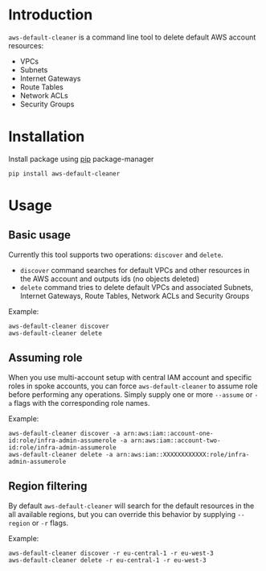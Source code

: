 # Introduction

`aws-default-cleaner` is a command line tool to delete default AWS account resources:

- VPCs
- Subnets
- Internet Gateways
- Route Tables
- Network ACLs
- Security Groups

# Installation

Install package using [pip](https://pypi.org/project/aws-default-cleaner/) package-manager

``` shell
pip install aws-default-cleaner
```

# Usage

## Basic usage

Currently this tool supports two operations: `discover` and `delete`.

- `discover` command searches for default VPCs and other resources in the AWS account and outputs ids (no objects deleted)
- `delete` command tries to delete default VPCs and associated Subnets, Internet Gateways, Route Tables, Network ACLs and Security Groups

Example:
``` shell
aws-default-cleaner discover
aws-default-cleaner delete
```

## Assuming role

When you use multi-account setup with central IAM account and specific roles in spoke accounts, you can force `aws-default-cleaner` to assume role before performing any operations. Simply supply one or more `--assume` or `-a` flags with the corresponding role names.

Example:
``` shell
aws-default-cleaner discover -a arn:aws:iam::account-one-id:role/infra-admin-assumerole -a arn:aws:iam::account-two-id:role/infra-admin-assumerole
aws-default-cleaner delete -a arn:aws:iam::XXXXXXXXXXXX:role/infra-admin-assumerole
```

## Region filtering

By default `aws-default-cleaner` will search for the default resources in the all available regions, but you can override this behavior by supplying `--region` or `-r` flags.

Example:
``` shell
aws-default-cleaner discover -r eu-central-1 -r eu-west-3
aws-default-cleaner delete -r eu-central-1 -r eu-west-3
```
